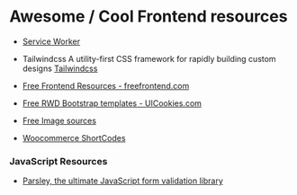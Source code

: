 # Awesome / Cool Frontend resources 

* [Service Worker](https://developers.google.com/web/fundamentals/primers/service-workers)

* Tailwindcss A utility-first CSS framework for
rapidly building custom designs [Tailwindcss](https://tailwindcss.com)
* [Free Frontend Resources - freefrontend.com](https://freefrontend.com)
* [Free RWD Bootstrap templates - UICookies.com](https://uicookies.com/)
* [Free Image sources](https://unsplash.com/)
* [Woocommerce ShortCodes](https://docs.woocommerce.com/document/shortcodes/)

### JavaScript Resources

* [Parsley, the ultimate JavaScript form validation library
](https://parsleyjs.org/)
